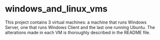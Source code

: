 # windows_and_linux_vms
This project contains 3 virtual machines: a machine that runs Windows Server, one that runs Windows Client and the last one running Ubuntu. The alterations made in each VM is thoroughly described in the README file.
